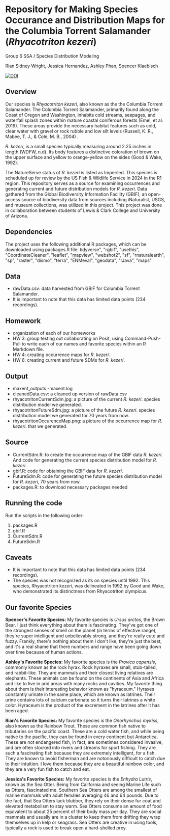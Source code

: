 # Repository for Making Species Occurance and Distribution Maps for the Columbia Torrent Salamander (*Rhyacotriton kezeri*)
Group 6 SSA / Species Distribution Modeling

Rian Sidney Wright, Jessica Hernandez, Ashley Phan, Spencer Klaebisch

[![DOI](https://zenodo.org/badge/753736949.svg)](https://zenodo.org/doi/10.5281/zenodo.11051208)

## Overview
Our species is *Rhyacotriton kezeri*, also known as the the Columbia Torrent Salamander. The Columbia Torrent Salamander, primarily found along the Coast of Oregon and Washington, inhabits cold streams, seepages, and waterfall splash zones within mature coastal coniferous forests (Emel, et al. 2019). These areas provide the necessary habitat features such as cold, clear water with gravel or rock rubble and low silt levels (Russell, K. R., Mabee, T. J., & Cole, M. B., 2004) . 

*R. kezeri*, is a small species typically measuring around 2.25 inches in length (WDFW, n.d). Its body features a distinctive coloration of brown on the upper surface and yellow to orange-yellow on the sides (Good & Wake, 1992). 

The NatureServe status of *R. kezeri* is listed as Imperiled. This species is scheduled up for review by the US Fish & Wildlife Service in 2024 in the R1 region. This repository serves as a source for examining occurrences and generating current and future distribution models for *R. kezeri*. Data gathered from the Global Biodiversity Information Facility (GBIF), an open-access source of biodiversity data from sources including iNaturalist, USGS, and museum collections, was utilized in this project. This project was done in collaboration between students of Lewis & Clark College and University of Arizona.

## Dependencies
The project uses the following additional R packages, which can be downloaded using packages.R file:
            tidyverse", 
            "rgbif", 
            "usethis", 
            "CoordinateCleaner", 
            "leaflet", 
            "mapview", 
            "webshot2",
            "sf",
            "rnaturalearth",
            "sp",
            "raster",
            "dismo",
            "terra",
            "ENMeval",
            "geodata", 
            "rJava", 
            "maps"

## Data
- rawData.csv: data harvested from GBIF for Columbia Torrent Salamander.
- It is important to note that this data has limited data points (234 recordings).

## Homework
- organization of each of our homeworks
- HW 3: group testing out collaborating on Posit, using Command-Push-Pull to write each of our names and favorite species within an R Markdown file.
- HW 4: creating occurrence maps for *R. kezeri*.
- HW 6: creating current and future SDMs for *R. kezeri*.

## Output
- maxent_outputs
    -maxent.log
- cleanedData.csv: a cleaned up version of rawData.csv
- rhyacotritonCurrentSdm.jpg: a picture of the current *R. kezeri*. species distribution model we generated.
- rhyacotritonFutureSdm.jpg: a picture of the future *R. kezeri*. species distribution model we generated for 70 years from now.
- rhyacotritonOccurenceMap.png: a picture of the occurrence map for *R. kezeri*. that we generated.

## Source
- CurrentSdm.R: to create the occurrence map of the GBIF data *R. kezeri*. And code for generating the current species distribution model for *R. kezeri*.
- gbif.R: code for obtaining the GBIF data for *R. kezeri*.
- FutureSdm.R: code for generating the future species distribution model for *R. kezeri*, 70 years from now.
- packages.R: to download necessary packages needed

## Running the code
Run the scripts in the following order:

1. packages.R
2. gbif.R
3. CurrentSdm.R
4. FutureSdm.R

## Caveats
- It is important to note that this data has limited data points (234 recordings).
- The species was not recognized as its on species until 1992. This species, Rhyacotriton kezeri, was delineated in 1992 by Good and Wake, who demonstrated its distinctness from Rhyacotriton olympicus.

## Our favorite Species
**Spencer's Favorite Species:** My favorite species is *Ursus arctos*, the Brown Bear. I just think everything about them is fascinating. They've got one of the strongest senses of smell on the planet (in terms of effective range), they're super intelligent and unbelievably strong, and they're really cute and fuzzy. Frankly, there's nothing about them I don't like, they're just the best, and it's a real shame that there numbers and range have been going down over time because of human actions.

**Ashley's Favorite Species:** My favorite species is the *Provica capensis*, commonly known as the rock hyrax. Rock hyraxes are small, stub-tailed, and rabbit-like. They are mammals and their closest living relatives are elephants. These animals can be found on the continents of Asia and Africa and like to live in arid areas with many rocks and cavities. My favorite thing about them is their interesting behavior known as "hyraceum." Hyraxes constantly urinate in the same place, which are known as latrines. Their urine contains lots of calcium carbonate so it turns their latrines a white color. Hyraceum is the product of the excrement in the latrines after it has been aged. 

**Rian's Favorite Species:** My favorite species is the *Onorhynchus mykiss*, also known as the Rainbow Trout. These are common fish native to tributaries on the pacific coast. These are a cold water fish, and while being native to the pacific, they can be found in every continent but Antarctica. These are not endangered fish, in fact, are sometimes considered invasive, and are often stocked into rivers and streams for sport fishing. They are such a fascinating fish because they are extremely intelligent, for a fish. They are known to avoid fisherman and are notoriously difficult to catch due to their intuition. I love them because they are a beautiful rainbow color, and they are a very fun fish to catch and eat. 

**Jessica's Favorite Species:** My favorite species is the *Enhydra Lutris*, known as the Sea Otter. Being from California and seeing Marine Life such as Otters, fascinated me. Southern Sea Otters are among the smallest of marine mammals with adult females averaging 46 and 64 pounds. Due to the fact, that Sea Otters lack blubber, they rely on their dense fur coat and elevated metabolism to stay warm. Sea Otters consume an amount of food equivalent to about 25 percent of their body mass per day. They are social mammals and usually are in a cluster to keep them from drifting they wrap themselves up in kelp or seagrass. Sea Otters are creative in using tools, typically a rock is used to break open a hard-shelled prey.
